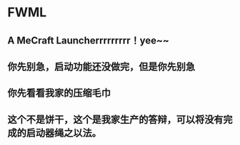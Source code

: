 # FWML
## A MeCraft Launcherrrrrrrrr！yee~~
## 你先别急，启动功能还没做完，但是你先别急
## 你先看看我家的压缩毛巾
## 这个不是饼干，这个是我家生产的答辩，可以将没有完成的启动器绳之以法。
